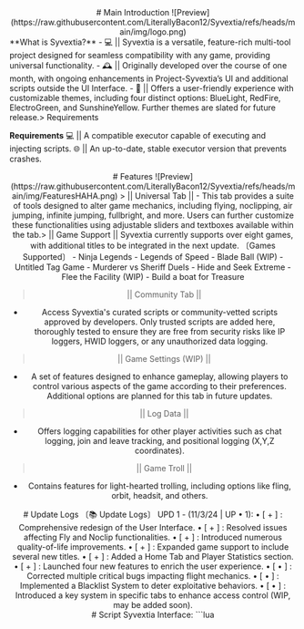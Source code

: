 
<div align="center">
# Main Introduction
![Preview](https://raw.githubusercontent.com/LiterallyBacon12/Syvextia/refs/heads/main/img/logo.png)
<div align="left">
**What is Syvextia?**
- 💻 || Syvextia is a versatile, feature-rich multi-tool project designed for seamless compatibility with any game, providing universal functionality.
- 🕰 || Originally developed over the course of one month, with ongoing enhancements in Project-Syvextia’s UI and additional scripts outside the UI Interface.
- 👥️️ || Offers a user-friendly experience with customizable themes, including four distinct options: BlueLight, RedFire, ElectroGreen, and SunshineYellow. Further themes are slated for future release.> Requirements

**Requirements**
💻 || A compatible executor capable of executing and injecting scripts.
🌐 || An up-to-date, stable executor version that prevents crashes.


<div align="center">
# Features
![Preview](https://raw.githubusercontent.com/LiterallyBacon12/Syvextia/refs/heads/main/img/FeaturesHAHA.png)
> || Universal Tab ||
- This tab provides a suite of tools designed to alter game mechanics, including flying, noclipping, air jumping, infinite jumping, fullbright, and more. Users can further customize these functionalities using adjustable sliders and textboxes available within the tab.> || Game Support ||
Syvextia currently supports over eight games, with additional titles to be integrated in the next update. 
〔Games Supported〕
- Ninja Legends
- Legends of Speed
- Blade Ball (WIP)
- Untitled Tag Game
- Murderer vs Sheriff Duels
- Hide and Seek Extreme
- Flee the Facility (WIP)
- Build a boat for Treasure



> || Community Tab ||
- Access Syvextia's curated scripts or community-vetted scripts approved by developers. Only trusted scripts are added here, thoroughly tested to ensure they are free from security risks like IP loggers, HWID loggers, or any unauthorized data logging.


> || Game Settings (WIP) ||
- A set of features designed to enhance gameplay, allowing players to control various aspects of the game according to their preferences. Additional options are planned for this tab in future updates.


> || Log Data ||
- Offers logging capabilities for other player activities such as chat logging, join and leave tracking, and positional logging (X,Y,Z coordinates).


> || Game Troll ||
- Contains features for light-hearted trolling, including options like fling, orbit, headsit, and others.


<div align="center">
# Update Logs
〔📚 Update Logs〕 
UPD 1 - (11/3/24 | UP • 1):
• [ + ] : Comprehensive redesign of the User Interface.
• [ + ] : Resolved issues affecting Fly and Noclip functionalities.
• [ + ] : Introduced numerous quality-of-life improvements.
• [ + ] : Expanded game support to include several new titles.
• [ + ] : Added a Home Tab and Player Statistics section.
• [ + ] : Launched four new features to enrich the user experience.
• [ • ] : Corrected multiple critical bugs impacting flight mechanics.
• [ • ] : Implemented a Blacklist System to deter exploitative behaviors.
• [ • ] : Introduced a key system in specific tabs to enhance access control (WIP, may be added soon).<div align="center">
# Script
Syvextia Interface:
```lua

```
